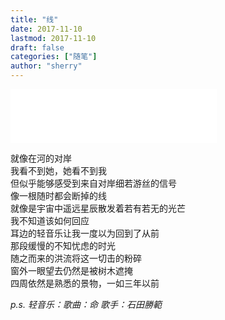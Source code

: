 ```yaml
---
title: "线"
date: 2017-11-10
lastmod: 2017-11-10
draft: false
categories: ["随笔"]
author: "sherry"
---
```


<iframe frameborder="no" border="0" marginwidth="0" marginheight="0" width=330 height=86 src="//music.163.com/outchain/player?type=2&id=4881805&auto=0&height=66"></iframe>

就像在河的对岸  
我看不到她，她看不到我  
但似乎能够感受到来自对岸细若游丝的信号  
像一根随时都会断掉的线  
就像是宇宙中遥远星辰散发着若有若无的光芒  
我不知道该如何回应  
耳边的轻音乐让我一度以为回到了从前  
那段缓慢的不知忧虑的时光  
随之而来的洪流将这一切击的粉碎  
窗外一眼望去仍然是被树木遮掩  
四周依然是熟悉的景物，一如三年以前  

_p.s.  轻音乐：歌曲：命  歌手：石田勝範_